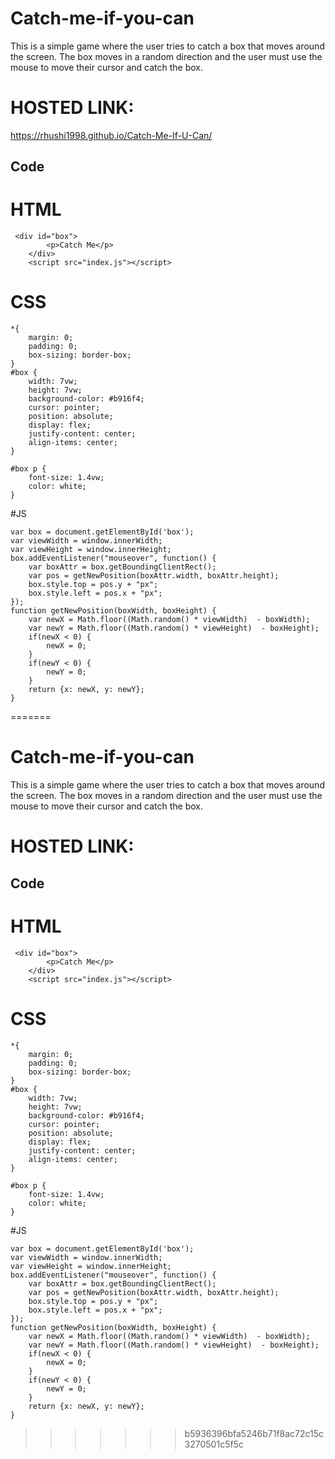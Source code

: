 

# Catch-me-if-you-can

This is a simple game where the user tries to catch a box that moves around the screen. The box moves in a random direction and the user must use the mouse to move their cursor and catch the box. 
# HOSTED LINK:
https://rhushi1998.github.io/Catch-Me-If-U-Can/

## Code
# HTML
```
 <div id="box">
        <p>Catch Me</p>
    </div>
    <script src="index.js"></script>
```
# CSS
```
*{
    margin: 0;
    padding: 0;
    box-sizing: border-box;
}
#box {
    width: 7vw;
    height: 7vw;
    background-color: #b916f4;
    cursor: pointer;
    position: absolute;
    display: flex;
    justify-content: center;
    align-items: center;
}

#box p {
    font-size: 1.4vw;
    color: white;
}

```
#JS
```
var box = document.getElementById('box');
var viewWidth = window.innerWidth;
var viewHeight = window.innerHeight;
box.addEventListener("mouseover", function() {
    var boxAttr = box.getBoundingClientRect();
    var pos = getNewPosition(boxAttr.width, boxAttr.height);
    box.style.top = pos.y + "px";
    box.style.left = pos.x + "px";
});
function getNewPosition(boxWidth, boxHeight) {
    var newX = Math.floor((Math.random() * viewWidth)  - boxWidth);
    var newY = Math.floor((Math.random() * viewHeight)  - boxHeight);
    if(newX < 0) {
        newX = 0;
    }
    if(newY < 0) {
        newY = 0;
    }
    return {x: newX, y: newY};
}
```
=======
# Catch-me-if-you-can

This is a simple game where the user tries to catch a box that moves around the screen. The box moves in a random direction and the user must use the mouse to move their cursor and catch the box. 
# HOSTED LINK:


## Code
# HTML
```
 <div id="box">
        <p>Catch Me</p>
    </div>
    <script src="index.js"></script>
```
# CSS
```
*{
    margin: 0;
    padding: 0;
    box-sizing: border-box;
}
#box {
    width: 7vw;
    height: 7vw;
    background-color: #b916f4;
    cursor: pointer;
    position: absolute;
    display: flex;
    justify-content: center;
    align-items: center;
}

#box p {
    font-size: 1.4vw;
    color: white;
}

```
#JS
```
var box = document.getElementById('box');
var viewWidth = window.innerWidth;
var viewHeight = window.innerHeight;
box.addEventListener("mouseover", function() {
    var boxAttr = box.getBoundingClientRect();
    var pos = getNewPosition(boxAttr.width, boxAttr.height);
    box.style.top = pos.y + "px";
    box.style.left = pos.x + "px";
});
function getNewPosition(boxWidth, boxHeight) {
    var newX = Math.floor((Math.random() * viewWidth)  - boxWidth);
    var newY = Math.floor((Math.random() * viewHeight)  - boxHeight);
    if(newX < 0) {
        newX = 0;
    }
    if(newY < 0) {
        newY = 0;
    }
    return {x: newX, y: newY};
}
```
>>>>>>> b5936396bfa5246b71f8ac72c15c3270501c5f5c
